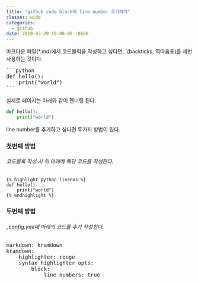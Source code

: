 ```yaml
---
title: "github code block에 line number 추가하기"
classes: wide
categories:
  - github
date: 2019-03-29 19:00:00 -0600
---
```


마크다운 파일(*.md)에서 코드블럭을 작성하고 싶다면,
`(backticks, 역따옴표)를 세번 사용하는 것이다.

<pre>
```python
def hello():
    print("world")
```
</pre>  

실제로 페이지는 아래와 같이 렌더링 된다.
```python
def hello():
    print("world")
```

line number를 추가하고 싶다면 두가지 방법이 있다.
### 첫번째 방법  
###### 코드블록 작성 시 위 아래에 해당 코드를 작성한다.
```
{% highlight python linenos %}  
def hello()  
    print("world")  
{% endhighlight %}
```

### 두번째 방법  
###### _config.yml에 아래의 코드를 추가 작성한다.
<pre>
markdown: kramdown
kramdown:
    highlighter: rouge
    syntax_highlighter_opts:
        block:
            line_numbers: true
</pre>


